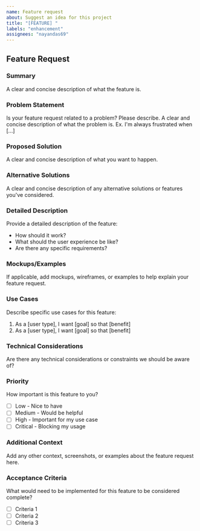 ```yaml
---
name: Feature request
about: Suggest an idea for this project
title: "[FEATURE] "
labels: "enhancement"
assignees: "nayandas69"
---
```


## Feature Request

### Summary

A clear and concise description of what the feature is.

### Problem Statement

Is your feature request related to a problem? Please describe. A clear and
concise description of what the problem is. Ex. I'm always frustrated when [...]

### Proposed Solution

A clear and concise description of what you want to happen.

### Alternative Solutions

A clear and concise description of any alternative solutions or features you've
considered.

### Detailed Description

Provide a detailed description of the feature:

- How should it work?
- What should the user experience be like?
- Are there any specific requirements?

### Mockups/Examples

If applicable, add mockups, wireframes, or examples to help explain your feature
request.

### Use Cases

Describe specific use cases for this feature:

1. As a [user type], I want [goal] so that [benefit]
2. As a [user type], I want [goal] so that [benefit]

### Technical Considerations

Are there any technical considerations or constraints we should be aware of?

### Priority

How important is this feature to you?

- [ ] Low - Nice to have
- [ ] Medium - Would be helpful
- [ ] High - Important for my use case
- [ ] Critical - Blocking my usage

### Additional Context

Add any other context, screenshots, or examples about the feature request here.

### Acceptance Criteria

What would need to be implemented for this feature to be considered complete?

- [ ] Criteria 1
- [ ] Criteria 2
- [ ] Criteria 3
